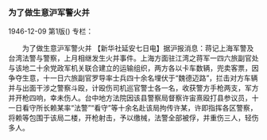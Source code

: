 ### 为了做生意沪军警火并

1946-12-09
第1版()
专栏：

　　为了做生意沪军警火并
    【新华社延安七日电】据沪报消息：蒋记上海军警及台湾法警与警察，上月相继发生火并事件。上海方面驻江湾之蒋军一四六旅副官处与该地二十余党政军机关联合建立的运输组织，两方各以卡车数辆，兜卖客票，因争夺生意，十一日六旅副官罗导率士兵四十余名埋伏于“魏德迈路”，拦击对方车辆并与出面干涉之警察斗殴，计殴伤司机巡官警士各一名，收获警方手枪两支，军方并开枪四响，幸未伤人。台中地方法院因该县警察局督察许宙熹殴打县参议员，十一日看守所长赖某率“法警”“看守”等十余名赴该局拘传许某，许即指挥各区警察，将赖等包围于该局二楼，开枪射击，予以缴械，法警全部被俘，并重伤三人，轻伤多人。
